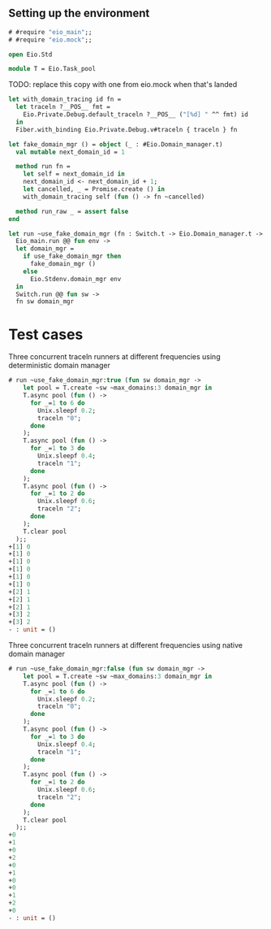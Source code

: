 ## Setting up the environment

```ocaml
# #require "eio_main";;
# #require "eio.mock";;
```

```ocaml
open Eio.Std

module T = Eio.Task_pool
```

TODO: replace this copy with one from eio.mock when that's landed

```ocaml
let with_domain_tracing id fn =
  let traceln ?__POS__ fmt =
    Eio.Private.Debug.default_traceln ?__POS__ ("[%d] " ^^ fmt) id
  in
  Fiber.with_binding Eio.Private.Debug.v#traceln { traceln } fn

let fake_domain_mgr () = object (_ : #Eio.Domain_manager.t)
  val mutable next_domain_id = 1

  method run fn =
    let self = next_domain_id in
    next_domain_id <- next_domain_id + 1;
    let cancelled, _ = Promise.create () in
    with_domain_tracing self (fun () -> fn ~cancelled)

  method run_raw _ = assert false
end

let run ~use_fake_domain_mgr (fn : Switch.t -> Eio.Domain_manager.t -> unit) =
  Eio_main.run @@ fun env ->
  let domain_mgr =
    if use_fake_domain_mgr then
      fake_domain_mgr ()
    else
      Eio.Stdenv.domain_mgr env
  in
  Switch.run @@ fun sw ->
  fn sw domain_mgr
```

# Test cases

Three concurrent traceln runners at different frequencies using deterministic
domain manager

```ocaml
# run ~use_fake_domain_mgr:true (fun sw domain_mgr ->
    let pool = T.create ~sw ~max_domains:3 domain_mgr in
    T.async pool (fun () ->
      for _=1 to 6 do
        Unix.sleepf 0.2;
        traceln "0";
      done
    );
    T.async pool (fun () ->
      for _=1 to 3 do
        Unix.sleepf 0.4;
        traceln "1";
      done
    );
    T.async pool (fun () ->
      for _=1 to 2 do
        Unix.sleepf 0.6;
        traceln "2";
      done
    );
    T.clear pool
  );;
+[1] 0
+[1] 0
+[1] 0
+[1] 0
+[1] 0
+[1] 0
+[2] 1
+[2] 1
+[2] 1
+[3] 2
+[3] 2
- : unit = ()
```

Three concurrent traceln runners at different frequencies using native
domain manager

```ocaml
# run ~use_fake_domain_mgr:false (fun sw domain_mgr ->
    let pool = T.create ~sw ~max_domains:3 domain_mgr in
    T.async pool (fun () ->
      for _=1 to 6 do
        Unix.sleepf 0.2;
        traceln "0";
      done
    );
    T.async pool (fun () ->
      for _=1 to 3 do
        Unix.sleepf 0.4;
        traceln "1";
      done
    );
    T.async pool (fun () ->
      for _=1 to 2 do
        Unix.sleepf 0.6;
        traceln "2";
      done
    );
    T.clear pool
  );;
+0
+1
+0
+2
+0
+1
+0
+0
+1
+2
+0
- : unit = ()
```
